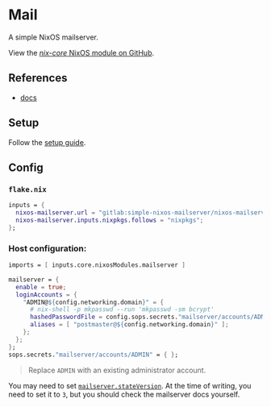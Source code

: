 # Mail

A simple NixOS mailserver.

View the [*nix-core* NixOS module on GitHub](https://github.com/sid115/nix-core/tree/master/modules/nixos/mailserver).

## References

- [docs](https://nixos-mailserver.readthedocs.io/en/latest/index.html)

## Setup

Follow the [setup guide](https://nixos-mailserver.readthedocs.io/en/nixos-24.05/setup-guide.html#setup-dns-a-record-for-server).

## Config

### `flake.nix`

```nix
inputs = {
  nixos-mailserver.url = "gitlab:simple-nixos-mailserver/nixos-mailserver";
  nixos-mailserver.inputs.nixpkgs.follows = "nixpkgs";
};
```

### Host configuration:

```nix
imports = [ inputs.core.nixosModules.mailserver ]

mailserver = {
  enable = true;
  loginAccounts = {
    "ADMIN@${config.networking.domain}" = {
      # nix-shell -p mkpasswd --run 'mkpasswd -sm bcrypt'
      hashedPasswordFile = config.sops.secrets."mailserver/accounts/ADMIN".path;
      aliases = [ "postmaster@${config.networking.domain}" ];
    };
  };
};
sops.secrets."mailserver/accounts/ADMIN" = { };
```

> Replace `ADMIN` with an existing administrator account.

You may need to set [`mailserver.stateVersion`](https://nixos-mailserver.readthedocs.io/en/latest/migrations.html). At the time of writing, you need to set it to `3`, but you should check the mailserver docs yourself.
